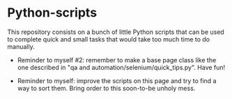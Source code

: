 # Python-scripts
This repository consists on a bunch of little Python scripts that can be used to complete quick and small tasks that would take too much time to do manually.

- Reminder to myself #2: remember to make a base page class like the one described in "qa and automation/selenium/quick_tips.py". Have fun!

- Reminder to myself: improve the scripts on this page and try to find a way to sort them. Bring order to this soon-to-be unholy mess.